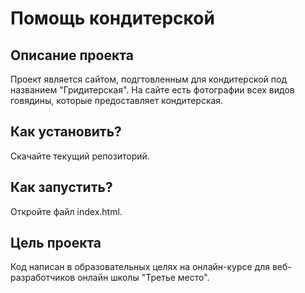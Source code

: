 # Помощь кондитерской

## Описание проекта
Проект является сайтом, подгтовленным для кондитерской под названием "Гридитерская". На сайте есть фотографии всех видов говядины, которые предоставляет кондитерская.

## Как установить?
Скачайте текущий репозиторий.
## Как запустить?
Откройте файл index.html.
## Цель проекта
Код написан в образовательных целях на онлайн-курсе для веб-разработчиков онлайн школы "Третье место".

